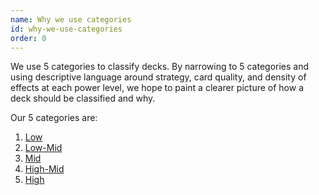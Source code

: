 ```yaml
---
name: Why we use categories
id: why-we-use-categories
order: 0
---
```


We use 5 categories to classify decks. By narrowing to 5 categories and using descriptive language around strategy, card quality, and density of effects at each power level, we hope to paint a clearer picture of how a deck should be classified and why.

Our 5 categories are:

1. [Low](/power-levels#low)
2. [Low-Mid](/power-levels#low-mid)
3. [Mid](/power-levels#mid)
4. [High-Mid](/power-levels#high-mid)
5. [High](/power-levels#high)
